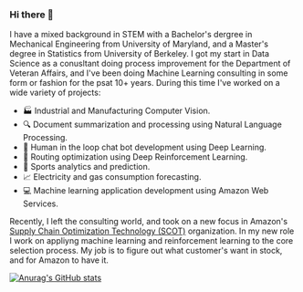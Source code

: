 ### Hi there 👋

I have a mixed background in STEM with a Bachelor's dergree in Mechanical Engineering from University of Maryland, and a Master's degree in Statistics from University of Berkeley. I got my start in Data Science as a conusltant doing process improvement for the Department of Veteran Affairs, and I've been doing Machine Learning consulting in some form or fashion for the psat 10+ years. During this time I've worked on a wide variety of projects:

* 🏭 Industrial and Manufacturing Computer Vision.
* 🔍 Document summarization and processing using Natural Language Processing.
* 🤖 Human in the loop chat bot development using Deep Learning.
* 🚚 Routing optimization using Deep Reinforcement Learning.
* 🏒 Sports analytics and prediction.
* 📈 Electricity and gas consumption forecasting.
* 💻 Machine learning application development using Amazon Web Services.


Recently, I left the consulting world, and took on a new focus in Amazon's [Supply Chain Optimization Technology (SCOT)](https://www.youtube.com/watch?v=ncwsr1Of6Cw) organization. In my new role I work on appliyng machine learning and reinforcement learning to the core selection process. My job is to figure out what customer's want in stock, and for Amazon to have it.

[![Anurag's GitHub stats](https://github-readme-stats.vercel.app/api?username=josiahdavis)](https://github.com/anuraghazra/github-readme-stats)

<!--
**josiahdavis/josiahdavis** is a ✨ _special_ ✨ repository because its `README.md` (this file) appears on your GitHub profile.

- 👯 I’m looking to collaborate on 
- 🤔 I’m looking for help with ...
- 💬 Ask me about ...
- 📫 How to reach me: ...
- 😄 Pronouns: ...
- ⚡ Fun fact: ...
-->

